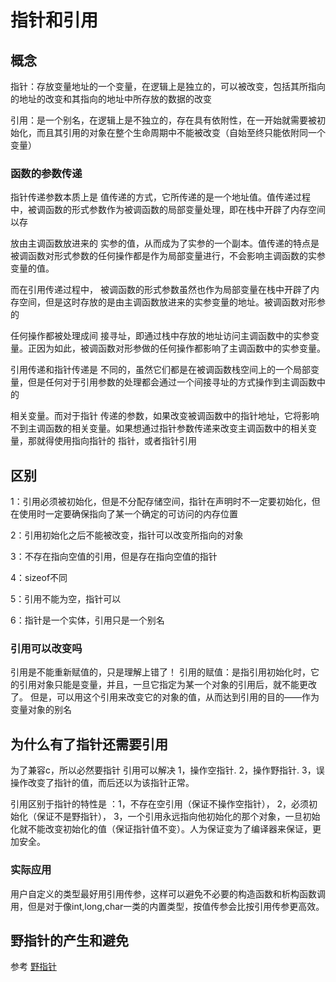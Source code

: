 # 指针和引用
## 概念
指针：存放变量地址的一个变量，在逻辑上是独立的，可以被改变，包括其所指向的地址的改变和其指向的地址中所存放的数据的改变

引用：是一个别名，在逻辑上是不独立的，存在具有依附性，在一开始就需要被初始化，而且其引用的对象在整个生命周期中不能被改变（自始至终只能依附同一个变量）

### 函数的参数传递

指针传递参数本质上是 值传递的方式，它所传递的是一个地址值。值传递过程中，被调函数的形式参数作为被调函数的局部变量处理，即在栈中开辟了内存空间以存

放由主调函数放进来的 实参的值，从而成为了实参的一个副本。值传递的特点是被调函数对形式参数的任何操作都是作为局部变量进行，不会影响主调函数的实参变量的值。

而在引用传递过程中， 被调函数的形式参数虽然也作为局部变量在栈中开辟了内存空间，但是这时存放的是由主调函数放进来的实参变量的地址。被调函数对形参的

任何操作都被处理成间 接寻址，即通过栈中存放的地址访问主调函数中的实参变量。正因为如此，被调函数对形参做的任何操作都影响了主调函数中的实参变量。

引用传递和指针传递是 不同的，虽然它们都是在被调函数栈空间上的一个局部变量，但是任何对于引用参数的处理都会通过一个间接寻址的方式操作到主调函数中的

相关变量。而对于指针 传递的参数，如果改变被调函数中的指针地址，它将影响不到主调函数的相关变量。如果想通过指针参数传递来改变主调函数中的相关变量，那就得使用指向指针的 指针，或者指针引用

## 区别
1：引用必须被初始化，但是不分配存储空间，指针在声明时不一定要初始化，但在使用时一定要确保指向了某一个确定的可访问的内存位置

2：引用初始化之后不能被改变，指针可以改变所指向的对象

3：不存在指向空值的引用，但是存在指向空值的指针

4：sizeof不同

5：引用不能为空，指针可以

6：指针是一个实体，引用只是一个别名

### 引用可以改变吗
引用是不能重新赋值的，只是理解上错了！ 引用的赋值：是指引用初始化时，它的引用对象只能是变量，并且，一旦它指定为某一个对象的引用后，就不能更改了。 但是，可以用这个引用来改变它的对象的值，从而达到引用的目的——作为变量对象的别名

## 为什么有了指针还需要引用
为了兼容c，所以必然要指针
引用可以解决
1，操作空指针.
2，操作野指针.
3，误操作改变了指针的值，而后还以为该指针正常。

引用区别于指针的特性是 ：1，不存在空引用（保证不操作空指针），
2，必须初始化（保证不是野指针），
3，一个引用永远指向他初始化的那个对象，一旦初始化就不能改变初始化的值（保证指针值不变）。人为保证变为了编译器来保证，更加安全。

### 实际应用
用户自定义的类型最好用引用传参，这样可以避免不必要的构造函数和析构函数调用，但是对于像int,long,char一类的内置类型，按值传参会比按引用传参更高效。

## 野指针的产生和避免

参考  [野指针](https://github.com/pipixia626/blog/blob/main/c%2B%2B/%E6%8C%87%E9%92%88/wild_pointer.md)
